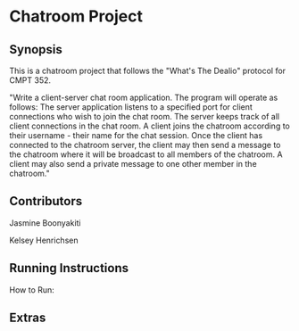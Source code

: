 # Chatroom Project
## Synopsis

This is a chatroom project that follows the "What's The Dealio" protocol for CMPT 352. 

"Write a client-server chat room application. The program will operate as follows: The server application listens to a specified port for client connections who wish to join the chat room. The server keeps track of all client connections in the chat room. A client joins the chatroom according to their username - their name for the chat session. Once the client has connected to the chatroom server, the client may then send a message to the chatroom where it will be broadcast to all members of the chatroom. A client may also send a private message to one other member in the chatroom."

## Contributors

Jasmine Boonyakiti

Kelsey Henrichsen

## Running Instructions

How to Run:

## Extras

